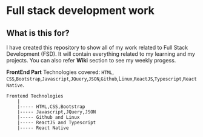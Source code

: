 # Full stack development work
## What is this for?
I have created this repository to show all of my work related to Full Stack Development (FSD). It will contain everything related to my learning and my projects. You can also refer **Wiki** section to see my weekly progess.

**FrontEnd Part** 
Technologies covered: `HTML`, `CSS`,`Bootstrap`,`Javascript`,`JQuery`,`JSON`,`Github`,L`inux`,`ReactJS`,`Typescript`,`React Native`.

```
Frontend Technologies
    |
    |----- HTML,CSS,Bootstrap
    |----- Javascript,JQuery,JSON
    |----- Github and Linux 
    |----- ReactJS and Typescript
    |----- React Native
```
